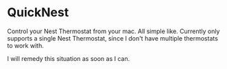 QuickNest
=========

Control your Nest Thermostat from your mac. All simple like. Currently only supports a single Nest Thermostat, since I don't have multiple thermostats to work with.

I will remedy this situation as soon as I can.

